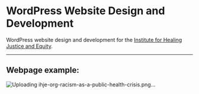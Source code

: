 # WordPress Website Design and Development
WordPress website design and development for the <a href="http://ihje.org" target="_blank">Institute for Healing Justice and Equity</a>.

<hr>

## Webpage example:

![Uploading ihje-org-racism-as-a-public-health-crisis.png…]()
